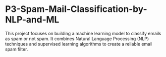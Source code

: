 # P3-Spam-Mail-Classification-by-NLP-and-ML
This project focuses on building a machine learning model to classify emails as spam or not spam. It combines Natural Language Processing (NLP) techniques and supervised learning algorithms to create a reliable email spam filter.

